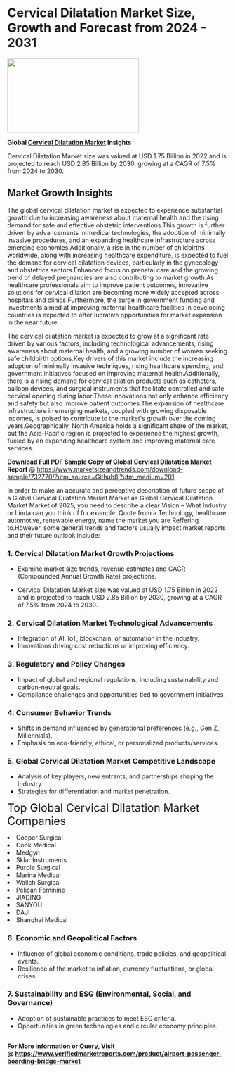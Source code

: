 <H1>Cervical Dilatation Market Size, Growth and Forecast from 2024 - 2031</H1><img class="aligncenter size-medium wp-image-584254" src="https://thirdeyenews.in/wp-content/uploads/2024/09/Global-Market-Research-300x168.jpeg" alt="" width="300" height="168" /><p><strong>Global&nbsp;<a href="https://www.marketsizeandtrends.com/download-sample/732770/?utm_source=Github8j?utm_medium=201">Cervical Dilatation Market</a> Insights</strong></p><p>Cervical Dilatation Market size was valued at USD 1.75 Billion in 2022 and is projected to reach USD 2.85 Billion by 2030, growing at a CAGR of 7.5% from 2024 to 2030.</p><p><h2>Market Growth Insights</h2> <p>The global cervical dilatation market is expected to experience substantial growth due to increasing awareness about maternal health and the rising demand for safe and effective obstetric interventions.This growth is further driven by advancements in medical technologies, the adoption of minimally invasive procedures, and an expanding healthcare infrastructure across emerging economies.Additionally, a rise in the number of childbirths worldwide, along with increasing healthcare expenditure, is expected to fuel the demand for cervical dilatation devices, particularly in the gynecology and obstetrics sectors.Enhanced focus on prenatal care and the growing trend of delayed pregnancies are also contributing to market growth.As healthcare professionals aim to improve patient outcomes, innovative solutions for cervical dilation are becoming more widely accepted across hospitals and clinics.Furthermore, the surge in government funding and investments aimed at improving maternal healthcare facilities in developing countries is expected to offer lucrative opportunities for market expansion in the near future.</p> <p>The cervical dilatation market is expected to grow at a significant rate driven by various factors, including technological advancements, rising awareness about maternal health, and a growing number of women seeking safe childbirth options.Key drivers of this market include the increasing adoption of minimally invasive techniques, rising healthcare spending, and government initiatives focused on improving maternal health.Additionally, there is a rising demand for cervical dilation products such as catheters, balloon devices, and surgical instruments that facilitate controlled and safe cervical opening during labor.These innovations not only enhance efficiency and safety but also improve patient outcomes.The expansion of healthcare infrastructure in emerging markets, coupled with growing disposable incomes, is poised to contribute to the market's growth over the coming years.Geographically, North America holds a significant share of the market, but the Asia-Pacific region is projected to experience the highest growth, fueled by an expanding healthcare system and improving maternal care services.</p> <p><span class=""><strong>Download Full PDF Sample Copy of Global Cervical Dilatation Market Report</strong> @ <a href="https://www.marketsizeandtrends.com/download-sample/732770/?utm_source=Github8j?utm_medium=201" target="_blank">https://www.marketsizeandtrends.com/download-sample/732770/?utm_source=Github8j?utm_medium=201</a></span></p><p>In order to make an accurate and perceptive description of future scope of a Global&nbsp;Cervical Dilatation Market Market as Global&nbsp;Cervical Dilatation Market Market of 2025, you need to describe a clear Vision &ndash; What Industry or Linda can you think of for example: Quote from a Technology, healthcare, automotive, renewable energy, name the market you are Reffering to.However, some general trends and factors usually impact market reports and their future outlook include:</p><h3>1.&nbsp;<strong>Cervical Dilatation Market Growth Projections</strong></h3><ul><li>Examine market size trends, revenue estimates and CAGR (Compounded Annual Growth Rate) projections.</li><li><p>Cervical Dilatation Market size was valued at USD 1.75 Billion in 2022 and is projected to reach USD 2.85 Billion by 2030, growing at a CAGR of 7.5% from 2024 to 2030.</p></li></ul><h3>2.&nbsp;<strong>Cervical Dilatation Market Technological Advancements</strong></h3><ul><li>Integration of AI, IoT, blockchain, or automation in the industry.</li><li>Innovations driving cost reductions or improving efficiency.</li></ul><h3>3.&nbsp;<strong>Regulatory and Policy Changes</strong></h3><ul><li>Impact of global and regional regulations, including sustainability and carbon-neutral goals.</li><li>Compliance challenges and opportunities tied to government initiatives.</li></ul><h3>4.&nbsp;<strong>Consumer Behavior Trends</strong></h3><ul><li>Shifts in demand influenced by generational preferences (e.g., Gen Z, Millennials).</li><li>Emphasis on eco-friendly, ethical, or personalized products/services.</li></ul><h3>5.&nbsp;<strong>Global Cervical Dilatation Market Competitive Landscape</strong></h3><ul><li>Analysis of key players, new entrants, and partnerships shaping the industry.</li><li>Strategies for differentiation and market penetration.</li></ul><p data-pm-slice="1 1 []"><span style="color: inherit; font-family: inherit; font-size: 25px;">Top Global Cervical Dilatation Market Companies</span></p><div class="" data-test-id=""><p><li>Cooper Surgical</li><li> Cook Medical</li><li> Medgyn</li><li> Sklar Instruments</li><li> Purple Surgical</li><li> Marina Medical</li><li> Wallch Surgical</li><li> Pelican Feminine</li><li> JIADING</li><li> SANYOU</li><li> DAJI</li><li> Shanghai Medical</li></p></div><h3>6.&nbsp;<strong>Economic and Geopolitical Factors</strong></h3><ul><li>Influence of global economic conditions, trade policies, and geopolitical events.</li><li>Resilience of the market to inflation, currency fluctuations, or global crises.</li></ul><h3>7.&nbsp;<strong>Sustainability and ESG (Environmental, Social, and Governance)</strong></h3><ul><li>Adoption of sustainable practices to meet ESG criteria.</li><li>Opportunities in green technologies and circular economy principles.</li></ul><h2><strong style="font-size: 14px;">For More Information or Query, Visit @&nbsp;</strong><a style="background-color: #ffffff; font-size: 14px;" href="https://www.marketsizeandtrends.com/report/cervical-dilatation-market/" target="_blank">https://www.verifiedmarketreports.com/product/airport-passenger-boarding-bridge-market</a></h2>